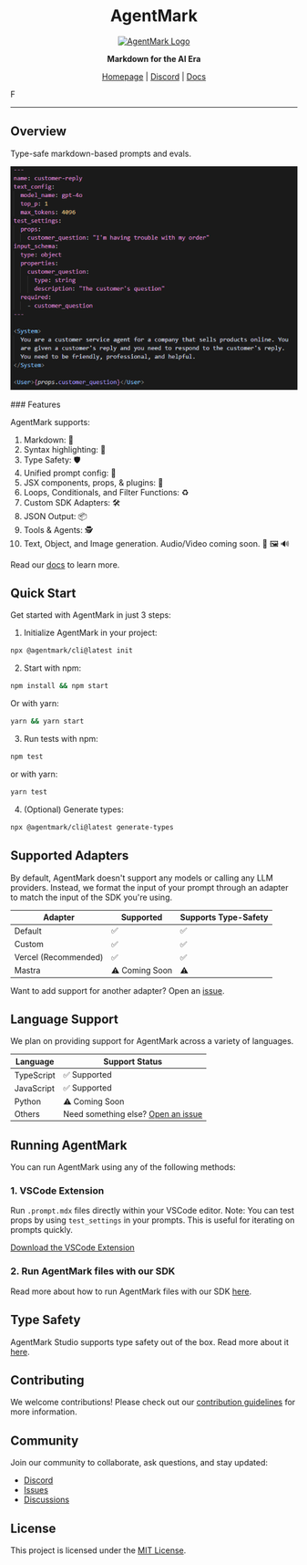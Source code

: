 <h1 align="center">AgentMark</h1>

<p align="center">
  <a href="https://github.com/puzzlet-ai">
    <picture>
      <source media="(prefers-color-scheme: light)" srcset="https://i.imgur.com/j7nNMip.png">
      <source media="(prefers-color-scheme: dark)" srcset="https://i.imgur.com/j7nNMip.png">
      <img src="https://i.imgur.com/j7nNMip.png" alt="AgentMark Logo" width="200">
    </picture>
  </a>
</p>

<p align="center">
  <strong>Markdown for the AI Era</strong>
</p>

<p align="center">
  <a href="https://agentmark.co">Homepage</a> |
  <a href="https://discord.gg/P2NeMDtXar">Discord</a> |
  <a href="https://docs.agentmark.co/agentmark/">Docs</a>
</p>F

---


## Overview

Type-safe markdown-based prompts and evals.
<p>
  <img src="https://github.com/agentmark-ai/agentmark/blob/main/assets/agentmark-mdx.png" alt="AgentMark"> 
<p>
### Features

AgentMark supports:

1. Markdown: 📝
1. Syntax highlighting: 🌈
1. Type Safety: 🛡️
1. Unified prompt config: 🔗
1. JSX components, props, & plugins: 🧩
1. Loops, Conditionals, and Filter Functions: ♻️
1. Custom SDK Adapters: 🛠️
1. JSON Output: 📦
1. Tools & Agents: 🕵️
1. Text, Object, and Image generation. Audio/Video coming soon. 📝 🖼 🔊

Read our [docs](https://docs.agentmark.co/agentmark/) to learn more.

## Quick Start

Get started with AgentMark in just 3 steps:

1. Initialize AgentMark in your project:
```bash
npx @agentmark/cli@latest init
```

2. Start with npm:
```bash
npm install && npm start
```

Or with yarn:
```bash
yarn && yarn start
```

3. Run tests with npm:
```bash
npm test
```

or with yarn:

```bash
yarn test
```

4. (Optional) Generate types:
```bash
npx @agentmark/cli@latest generate-types
```

## Supported Adapters

By default, AgentMark doesn't support any models or calling any LLM providers. Instead, we format the input of your prompt through an adapter to match the input of the SDK you're using.

| Adapter   | Supported | Supports Type-Safety |
|-----------|-----------|-----------|
| Default   | ✅ | ✅ |
| Custom    | ✅ | ✅ |
| Vercel (Recommended)  | ✅ | ✅ |
| Mastra    | ⚠️ Coming Soon | ⚠️ |

Want to add support for another adapter? Open an [issue](https://github.com/agentmark-ai/agentmark/issues).

## Language Support

We plan on providing support for AgentMark across a variety of languages.

| Language | Support Status |
|----------|---------------|
| TypeScript | ✅ Supported |
| JavaScript | ✅ Supported |
| Python | ⚠️ Coming Soon |
| Others | Need something else? [Open an issue](https://github.com/agentmark-ai/agentmark/issues) |

## Running AgentMark

You can run AgentMark using any of the following methods:

### 1. VSCode Extension

Run `.prompt.mdx` files directly within your VSCode editor. Note: You can test props by using `test_settings` in your prompts. This is useful for iterating on prompts quickly.

[Download the VSCode Extension](https://marketplace.visualstudio.com/items?itemName=agentmark.agentmark)

### 2. Run AgentMark files with our SDK

Read more about how to run AgentMark files with our SDK [here](https://docs.agentmark.co/agentmark/getting_started/overview).

## Type Safety

AgentMark Studio supports type safety out of the box. Read more about it [here](https://docs.agentmark.co/puzzlet/further_reference/type-safety).

## Contributing

We welcome contributions! Please check out our [contribution guidelines](https://github.com/agentmark-ai/agentmark/blob/main/CONTRIBUTING.md) for more information.

## Community

Join our community to collaborate, ask questions, and stay updated:

- [Discord](https://discord.gg/P2NeMDtXar)
- [Issues](https://github.com/agentmark-ai/agentmark/issues)
- [Discussions](https://github.com/agentmark-ai/agentmark/discussions)

## License

This project is licensed under the [MIT License](https://github.com/agentmark-ai/agentmark/blob/main/LICENSE.md).